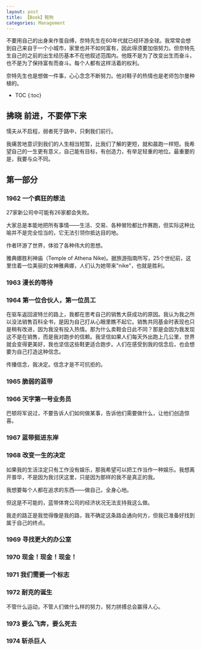 ```yaml
---
layout: post
title: 【Book】鞋狗
categories: Management
---
```


不要用自己的出身来作茧自缚，奈特先生在60年代就已经环游全球。我常常会想到自己来自于一个小城市，家里也并不如何富有，因此得须要加倍努力。但奈特先生自己的之前的出生经历基本不在他叙述范围内。他既不是为了改变出生而奋斗，也不是为了保持富有而奋斗。每个人都有这样活着的权利。

奈特先生也是想做一件事，心心念念不断努力。他对鞋子的热情也是老师包尔曼种植的。

* TOC
{:toc}

## 拂晓 前进，不要停下来

懦夫从不启程，弱者死于路中，只剩我们前行。

我痛苦地意识到我们的人生相当短暂，比我们了解的更短，就和晨跑一样短。我希望自己的一生更有意义，自己能有目标，有创造力，有举足轻重的地位。最重要的是，我要与众不同。

## 第一部分

### 1962 一个疯狂的想法

27家新公司中可能有26家都会失败。

大家总是本能地把所有事情——生活、交易、各种冒险都比作赛跑，但实际这种比喻并不是完全恰当的，它无法引领你抵达目的地。

作者环游了世界，体验了各种伟大的思想。

雅典娜胜利神庙（Temple of Athena Nike)。据旅游指南所写，25个世纪前，这里住着一位美丽的女神雅典娜，人们认为她带来"nike"，也就是胜利。

### 1963 漫长的等待

### 1964 第一位合伙人，第一位员工

在驱车返回波特兰的路上，我都在思考自己的销售大获成功的原因。我认为我之所以没法销售百科全书，是因为自己打从心眼里瞧不起它。销售共同基金时表现也只是稍有改进，因为我没有投入热情。那为什么卖鞋会日此不同？那是会因为我发现这不是在销售，而是我对跑步的信赖。我坚信如果人们每天外出跑上几公里，世界就会变得更美好，我也坚信这些鞋更适合跑步。人们在感受到我的信念后，也会想要为自己打造这种信念。

传播信念，我决定。信念才是不可抗拒的。

### 1965 脆弱的蓝带

### 1966 天字第一号业务员

巴顿将军说过，不要告诉人们如何做某事，告诉他们需要做什么，让他们创造惊喜。

### 1967 蓝带挺进东岸

### 1968 改变一生的决定

如果我的生活注定只有工作没有娱乐，那我希望可以把工作当作一种娱乐。我想离开普华，不是因为我讨厌这里，只是因为那样的我不是真正的我。

我想要每个人都在追求的东西——做自己，全身心地。

但这是不可能的，蓝带体育公司的经济状况无法支持我这么做。

我走的路正是我觉得像是我的路，我不确定这条路会通向何方，但我已准备好找到属于自己的终点。

### 1969 寻找更大的办公室

### 1970 现金！现金！现金！

### 1971 我们需要一个标志

### 1972 耐克的诞生

不管什么运动，不管人们做什么样的努力，努力拼搏总会赢得人心。

### 1973 要么飞奔，要么死去

### 1974 斩杀巨人